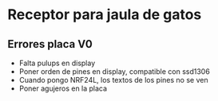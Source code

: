 # Receptor para jaula de gatos

## Errores placa V0
-  Falta pulups en display
-  Poner orden de pines en display, compatible con ssd1306
-  Cuando pongo NRF24L, los textos de los pines no se ven
-  Poner agujeros en la placa
